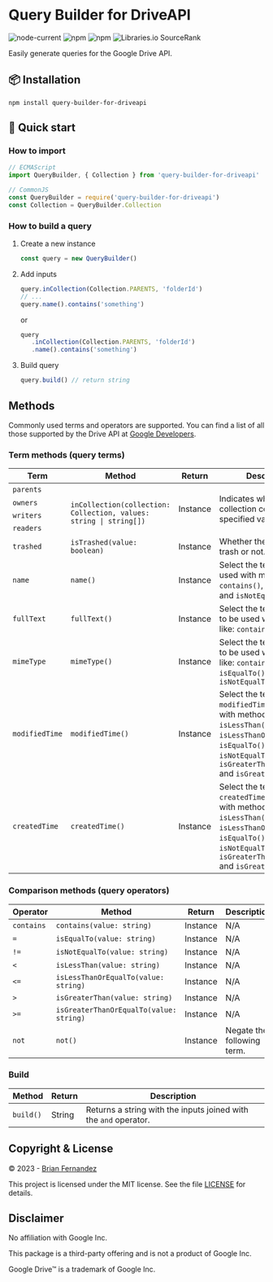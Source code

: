 # Query Builder for DriveAPI

![node-current](https://img.shields.io/node/v/query-builder-for-driveapi?color=darkgreen)
![npm](https://img.shields.io/npm/v/query-builder-for-driveapi?color=orange)
![npm](https://img.shields.io/npm/dm/query-builder-for-driveapi)
![Libraries.io SourceRank](https://img.shields.io/librariesio/sourcerank/npm/query-builder-for-driveapi)

Easily generate queries for the Google Drive API.

## 📦 Installation

```shell
npm install query-builder-for-driveapi
```

## 🚀 Quick start

### How to import

```js
// ECMAScript
import QueryBuilder, { Collection } from 'query-builder-for-driveapi'

// CommonJS
const QueryBuilder = require('query-builder-for-driveapi')
const Collection = QueryBuilder.Collection
```

### How to build a query

1. Create a new instance

   ```js
   const query = new QueryBuilder()
   ```

2. Add inputs

   ```js
   query.inCollection(Collection.PARENTS, 'folderId')
   // ...
   query.name().contains('something')
   ```

   or

   ```js
   query
      .inCollection(Collection.PARENTS, 'folderId')
      .name().contains('something')
   ```

3. Build query

   ```js
   query.build() // return string
   ```

## Methods

Commonly used terms and operators are supported. You can find a list of all those supported by the Drive API at [Google Developers](https://developers.google.com/drive/api/guides/ref-search-terms).

### Term methods (query terms)

<table>
   <thead>
      <tr>
         <th>Term</th>
         <th>Method</th>
         <th>Return</th>
         <th>Description</th>
      </tr>
   </thead>
   <tbody>
      <tr>
         <td>
            <code>parents</code>
         </td>
         <td rowspan=4>
            <code>
               inCollection(collection: Collection, values: string | string[])
            </code>
         </td>
         <td rowspan=4>Instance</td>
         <td rowspan=4>
            Indicates whether the collection contains the specified values.
         </td>
      </tr>
      <tr>
         <td>
            <code>owners</code>
         </td>
      </tr>
      <tr>
         <td>
            <code>writers</code>
         </td>
      </tr>
      <tr>
         <td>
            <code>readers</code>
         </td>
      </tr>
      <tr>
         <td>
            <code>trashed</code>
         </td>
         <td>
            <code>isTrashed(value: boolean)</code>
         </td>
         <td>Instance</td>
         <td>
            Whether the file is in the trash or not.
         </td>
      </tr>
      <tr>
         <td>
            <code>name</code>
         </td>
         <td>
            <code>name()</code>
         </td>
         <td>Instance</td>
         <td>
            Select the term <code>name</code> to be used with methods like: <code>contains()</code>, <code>isEqualTo()</code> and <code>isNotEqualTo()</code>
         </td>
      </tr>
      <tr>
         <td>
            <code>fullText</code>
         </td>
         <td>
            <code>fullText()</code>
         </td>
         <td>Instance</td>
         <td>
            Select the term <code>fullText</code> to be used with methods like: <code>contains()</code>
         </td>
      </tr>
      <tr>
         <td>
            <code>mimeType</code>
         </td>
         <td>
            <code>mimeType()</code>
         </td>
         <td>Instance</td>
         <td>
            Select the term <code>mimeType</code> to be used with methods like: <code>contains()</code>, <code>isEqualTo()</code> and <code>isNotEqualTo()</code>
         </td>
      </tr>
      <tr>
         <td>
            <code>modifiedTime</code>
         </td>
         <td>
            <code>modifiedTime()</code>
         </td>
         <td>Instance</td>
         <td>
            Select the term <code>modifiedTime</code> to be used with methods like: <code>isLessThan()</code>, <code>isLessThanOrEqualTo()</code>, <code>isEqualTo()</code>, <code>isNotEqualTo()</code>, <code>isGreaterThanOrEqualTo()</code> and <code>isGreaterThan()</code>
         </td>
      </tr>
      <tr>
         <td>
            <code>createdTime</code>
         </td>
         <td>
            <code>createdTime()</code>
         </td>
         <td>Instance</td>
         <td>
            Select the term <code>createdTime</code> to be used with methods like: <code>isLessThan()</code>, <code>isLessThanOrEqualTo()</code>, <code>isEqualTo()</code>, <code>isNotEqualTo()</code>, <code>isGreaterThanOrEqualTo()</code> and <code>isGreaterThan()</code>
         </td>
      </tr>
   </tbody>
</table>

### Comparison methods (query operators)

| Operator | Method | Return | Description |
|-|-|-|-|
| `contains` | `contains(value: string)` | Instance | N/A |
| `=` | `isEqualTo(value: string)` | Instance | N/A |
| `!=` | `isNotEqualTo(value: string)` | Instance | N/A |
| `<` | `isLessThan(value: string)` | Instance | N/A |
| `<=` | `isLessThanOrEqualTo(value: string)` | Instance | N/A |
| `>` | `isGreaterThan(value: string)` | Instance | N/A |
| `>=` | `isGreaterThanOrEqualTo(value: string)` | Instance | N/A |
| `not` | `not()` | Instance | Negate the following term. |

### Build

| Method | Return | Description |
|-|-|-|
| `build()` | String | Returns a string with the inputs joined with the `and` operator. |

## Copyright & License

© 2023 - [Brian Fernandez](https://github.com/br14n-sol)

This project is licensed under the MIT license. See the file [LICENSE](LICENSE) for details.

## Disclaimer

No affiliation with Google Inc.

This package is a third-party offering and is not a product of Google Inc.

Google Drive™ is a trademark of Google Inc.